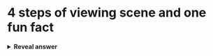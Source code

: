 # 4 steps of <b>viewing </b>scene and one fun fact
<details>
<summary><b>Reveal answer</b></summary>
1. specify area of scene to view: window<br>2. specify area of display on which to view viewport<br>3. clip scene to window<br>4. map clipped scene to viewport<br>fun fact: can display several scenes in different areas on same viewport
</details>

